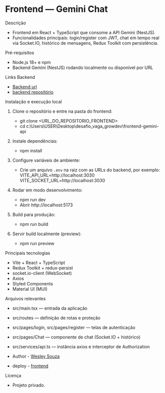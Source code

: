 # Frontend — Gemini Chat

Descrição

- Frontend em React + TypeScript que consome a API Gemini (NestJS).
- Funcionalidades principais: login/register com JWT, chat em tempo real via Socket.IO, histórico de mensagens, Redux Toolkit com persistência.

Pré-requisitos

- Node.js 18+ e npm
- Backend Gemini (NestJS) rodando localmente ou disponível por URL


Links Backend
- [Backend url](https://backend-api-gemini.onrender.com)
- [backend repositório](https://github.com/WesleySouza27/backend-api-gemini)

Instalação e execução local

1. Clone o repositório e entre na pasta do frontend:

   - git clone <URL_DO_REPOSITORIO_FRONTEND>
   - cd c:\Users\USER\Desktop\desafio_vaga_growdev\frontend-gemini-api

2. Instale dependências:

   - npm install

3. Configure variáveis de ambiente:

   - Crie um arquivo `.env` na raiz com as URLs do backend, por exemplo:
     VITE_API_URL=http://localhost:3030
     VITE_SOCKET_URL=http://localhost:3030

4. Rodar em modo desenvolvimento:

   - npm run dev
   - Abrir http://localhost:5173

5. Build para produção:

   - npm run build

6. Servir build localmente (preview):
   - npm run preview

Principais tecnologias

- Vite + React + TypeScript
- Redux Toolkit + redux-persist
- socket.io-client (WebSocket)
- Axios
- Styled Components
- Material UI (MUI)

Arquivos relevantes

- src/main.tsx — entrada da aplicação
- src/routes — definição de rotas e proteção
- src/pages/login, src/pages/register — telas de autenticação
- src/pages/Chat — componente de chat (Socket.IO + histórico)
- src/services/api.ts — instância axios e interceptor de Authorization

- Author - [Wesley Souza](https://www.linkedin.com/in/wesley-souza-/)

- deploy - [frontend](https://frontend-gemini-api.vercel.app/)

Licença

- Projeto privado.
